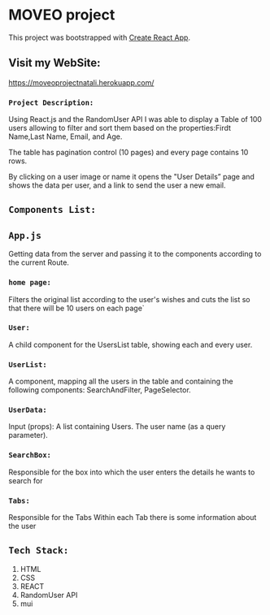 # MOVEO project

This project was bootstrapped with [Create React App](https://github.com/facebook/create-react-app).

## Visit my WebSite:

https://moveoprojectnatali.herokuapp.com/

### `Project Description:`

Using React.js and the RandomUser API I was able to display a Table of 100 users allowing to filter and sort them based on the properties:Firdt Name,Last Name, Email, and Age.

The table has pagination control (10 pages) and every page contains 10 rows.

By clicking on a user image or name it opens the "User Details” page and shows the data per user, and a link to send the user a new email.

## `Components List:`

## `App.js`

Getting data from the server and passing it to the components according to the current Route.


### `home page:`

Filters the original list according to the user's wishes and cuts the list so that there will be 10 users on each page`

### `User:`
A child component for the UsersList table, showing each and every user.
### `UserList:`
A component, mapping all the users in the table and containing the following components: SearchAndFilter, PageSelector.

### `UserData:`

Input (props):
A list containing Users.
The user name (as a query parameter).

### `SearchBox:`
Responsible for the box into which the user enters the details he wants to search for

### `Tabs:`
Responsible for the Tabs Within each Tab there is some information about the user

## `Tech Stack:`
1. HTML
2. CSS
3. REACT
4. RandomUser API
5. mui

